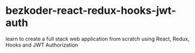 # bezkoder-react-redux-hooks-jwt-auth
learn to create a full stack web application from scratch using React, Redux, Hooks and JWT Authorization 
